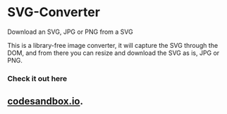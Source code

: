 # SVG-Converter
Download an SVG, JPG or PNG from a SVG

This is a library-free image converter, it will capture the SVG through the DOM, and from there you can resize and download the SVG as is, JPG or PNG.

### Check it out here 
## [codesandbox.io](codesandbox.io/s/svg-converter-0drue1).
